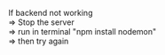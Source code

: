 If backend not working <br>
=> Stop the server <br>
=> run in terminal "npm install nodemon" <br>
=> then try again
